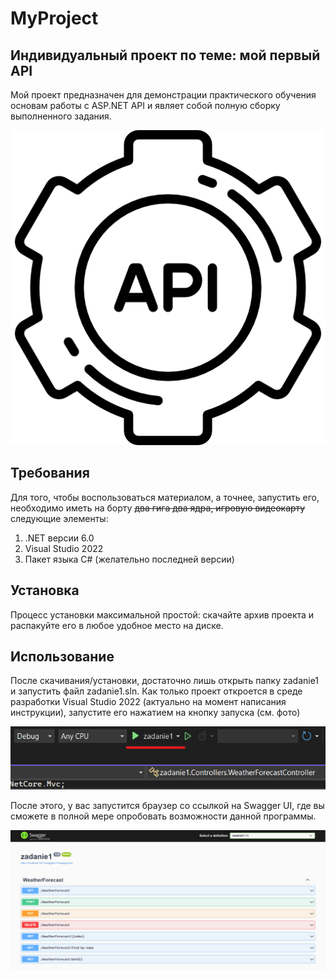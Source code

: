 # MyProject
 ## Индивидуальный проект по теме: мой первый API 
 Мой проект предназначен для демонстрации практического обучения основам работы с ASP.NET API и являет собой полную сборку выполненного задания.

 ![Логотип](api-logo.png "Логотип проекта")
## Требования
Для того, чтобы воспользоваться материалом, а точнее, запустить его, необходимо иметь на борту ~~два гига два ядра, игровую видеокарту~~ следующие элементы:
1. .NET версии 6.0
2. Visual Studio 2022 
3. Пакет языка C# (желательно последней версии)
## Установка
Процесс установки максимальной простой: скачайте архив проекта и распакуйте его в любое удобное место на диске.
## Использование
После скачивания/установки, достаточно лишь открыть папку zadanie1 и запустить файл zadanie1.sln. Как только проект откроется в среде разработки Visual Studio 2022 (актуально на момент написания инструкции), запустите его нажатием на кнопку запуска (см. фото)

![Запуск](startup-instruction.jpg "Запуск программы, компиляция")

После этого, у вас запустится браузер со ссылкой на Swagger UI, где вы сможете в полной мере опробовать возможности данной программы.

![Интерфейс](swagger-ui.png "Интерфейс Swagger UI")